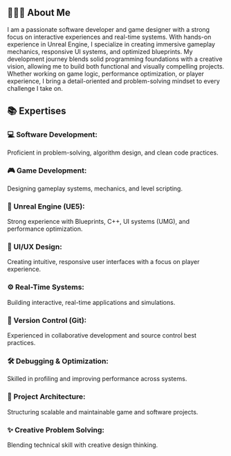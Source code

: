 <h2>👨🏻‍💻 About Me</h2>

I am a passionate software developer and game designer with a strong focus on interactive experiences and real-time systems. With hands-on experience in Unreal Engine, I specialize in creating immersive gameplay mechanics, responsive UI systems, and optimized blueprints. My development journey blends solid programming foundations with a creative vision, allowing me to build both functional and visually compelling projects. Whether working on game logic, performance optimization, or player experience, I bring a detail-oriented and problem-solving mindset to every challenge I take on.

<h2>📚 Expertises</h2>

<h3>💻 Software Development:</h3> Proficient in problem-solving, algorithm design, and clean code practices.

<h3>🎮 Game Development:</h3> Designing gameplay systems, mechanics, and level scripting.

<h3>🧠 Unreal Engine (UE5):</h3> Strong experience with Blueprints, C++, UI systems (UMG), and performance optimization.

<h3>🎨 UI/UX Design:</h3> Creating intuitive, responsive user interfaces with a focus on player experience.

<h3>⚙️ Real-Time Systems:</h3> Building interactive, real-time applications and simulations.

<h3>🔁 Version Control (Git):</h3> Experienced in collaborative development and source control best practices.

<h3>🛠️ Debugging & Optimization:</h3> Skilled in profiling and improving performance across systems.

<h3>📂 Project Architecture:</h3> Structuring scalable and maintainable game and software projects.

<h3>✨ Creative Problem Solving:</h3> Blending technical skill with creative design thinking.
